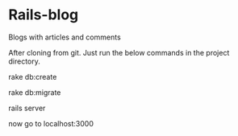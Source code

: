 # Rails-blog
Blogs with articles and comments

After cloning from git. Just run the below commands in the project directory.

rake db:create

rake db:migrate

rails server

now go to localhost:3000
